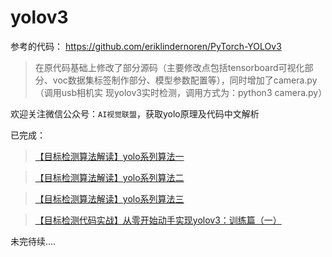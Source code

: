 # yolov3

参考的代码：
https://github.com/eriklindernoren/PyTorch-YOLOv3

>在原代码基础上修改了部分源码（主要修改点包括tensorboard可视化部分、voc数据集标签制作部分、模型参数配置等），同时增加了camera.py（调用usb相机实    现yolov3实时检测，调用方式为：python3 camera.py）

欢迎关注微信公众号：`AI视觉联盟`，获取yolo原理及代码中文解析

已完成：

>[【目标检测算法解读】yolo系列算法一](https://mp.weixin.qq.com/s?__biz=MzA5NTcwMTM4Mg==&mid=2247483694&idx=1&sn=69908d4a663cb61981038655d74d5bc4&chksm=90ba11c7a7cd98d1bfda256cb45dca6fa7f1d7c9cf98cbad7739d32aa4e17e64720ad426703a&scene=21#wechat_redirect)

>[【目标检测算法解读】yolo系列算法二](https://mp.weixin.qq.com/s?__biz=MzA5NTcwMTM4Mg==&mid=2247483758&idx=1&sn=a3cffb2b8ed561cc2bdf0c5db3b6a9dc&chksm=90ba1187a7cd98918e7c902849cb8ead18de45c82f1b6e03d4b4cd6ece60b8bc7e82e48c004a&scene=21#wechat_redirect)

>[【目标检测算法解读】yolo系列算法三](https://mp.weixin.qq.com/s?__biz=MzA5NTcwMTM4Mg==&mid=2247483772&idx=1&sn=ffb27245bebab48767d8487f571ee3eb&chksm=90ba1195a7cd9883b10be32911e7a0ce06e87ada84bcbf17ebf122e14be8ca46c42554a4a1e1&scene=21#wechat_redirect)

>[【目标检测代码实战】从零开始动手实现yolov3：训练篇（一）](https://mp.weixin.qq.com/s?__biz=MzA5NTcwMTM4Mg==&mid=2247483781&idx=1&sn=119f9c7e5d6dfb025b744d23aa61bceb&chksm=90ba116ca7cd987a612d0a277715cf717dce9b668266c9c3835975192c09b76e7fe6e4d6c384&scene=21#wechat_redirect)

未完待续....
